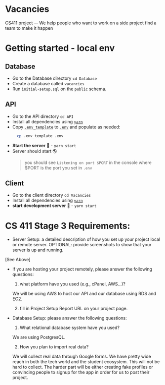 # Vacancies
CS411 project -- We help people who want to work on a side project find a team to make it happen

# Getting started - local env

## Database
- Go to the Database directory `cd Database`
- Create a database called `vacancies`
- Run `initial-setup.sql` on the `public` schema.

## API
- Go to the API directory `cd API`
- Install all dependencies using [`yarn`](https://yarnpkg.com)
- Copy [`.env_template`](API/.env_template) to [`.env`](API/.env_template) and populate as needed:
  ```sh
    cp .env_template .env
  ```
- **Start the server** 🚀 - `yarn start`
- Server should start 🌎
  > you should see `Listening on port $PORT` in the console where $PORT is the port you set in `.env`

## Client
- Go to the client directory `cd Vacancies`
- Install all dependencies using [`yarn`](https://yarnpkg.com)
- **start development server** 🚀 - `yarn start`


# CS 411 Stage 3 Requirements:
- Server Setup: a detailed description of how you set up your project local or remote server. OPTIONAL: provide screenshots to show that your server is up and running.

[See Above]
- If you are hosting your project remotely, please answer the following questions:
  1. what platform have you used (e.g., cPanel, AWS...)?
  
  We will be using AWS to host our API and our database using RDS and EC2.
  
  2. fill in Project Setup Report URL on your project page.
- Database Setup: please answer the following questions:
  1. What relational database system have you used?
    
    We are using PostgresQL.
    
  2. How you plan to import real data?
    
    We will collect real data through Google forms. We have pretty wide reach in both the tech world and the student ecosystem. This will not be hard to collect. The harder part will be either creating fake profiles or convincing people to signup for the app in order for us to post their project.

